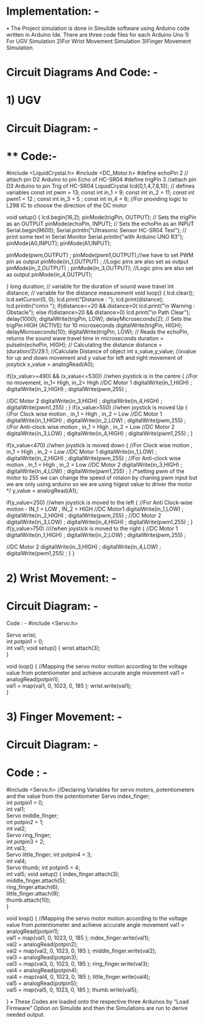 # Implementation: -
•	The Project simulation is done in Simulide software using Arduino code written in Arduino Ide. There are three code files for each Arduino Uno 1) For UGV Simulation 2)For Wrist Movement Simulation 3)Finger Movement Simulation.
#	Circuit Diagrams And Code: -
# 1)	UGV
# Circuit Diagram: -
 


# ** Code:- 
#include <LiquidCrystal.h> 
#include <DC_Motor.h>
#define echoPin 2 // attach pin D2 Arduino to pin Echo of HC-SR04
#define trigPin 3 //attach pin D3 Arduino to pin Trig of HC-SR04
LiquidCrystal lcd(0,1,4,7,8,10);
// defines variables
const int pwm = 13;
const int in_1 = 9;
const int in_2 = 11;
const int pwm1 = 12 ;
const int in_3 = 5 ;
const int in_4 = 6;
//For providing logic to L298 IC to choose the direction of the DC motor 

void setup()
{
  lcd.begin(16,2);
  pinMode(trigPin, OUTPUT); // Sets the trigPin as an OUTPUT
  pinMode(echoPin, INPUT); // Sets the echoPin as an INPUT
  Serial.begin(9600);
  Serial.println("Ultrasonic Sensor HC-SR04 Test"); // print some text in Serial Monitor
  Serial.println("with Arduino UNO R3");
  pinMode(A0,INPUT);
  pinMode(A1,INPUT);
 
  pinMode(pwm,OUTPUT) ; 
  pinMode(pwm1,OUTPUT);//we have to set PWM pin as output
  pinMode(in_1,OUTPUT) ;   //Logic pins are also set as output
  pinMode(in_2,OUTPUT) ;
  pinMode(in_3,OUTPUT);   //Logic pins are also set as output
  pinMode(in_4,OUTPUT);
  
}
long duration; // variable for the duration of sound wave travel
int distance; // variable for the distance measurement
void loop()
{
   lcd.clear();
   lcd.setCursor(0, 0);
   lcd.print("Distance : ");
   lcd.print(distance);
   lcd.println("cm\n ");
   if(distance<=20 && distance>0)
     lcd.print("\n Warning : Obstacle");
   else if(distance>20 && distance>0)
     lcd.print("\n Path Clear");
   delay(1000);
   digitalWrite(trigPin, LOW);
   delayMicroseconds(2);
// Sets the trigPin HIGH (ACTIVE) for 10 microseconds
   digitalWrite(trigPin, HIGH);
   delayMicroseconds(10);
   digitalWrite(trigPin, LOW);
// Reads the echoPin, returns the sound wave travel time in microseconds
   duration = pulseIn(echoPin, HIGH);
// Calculating the distance
   distance = (duration/2)/29.1; //Calculate Distance of object 
   int x_value,y_value; //xvalue for up and down movement and y value for left and right movement of josytick 
   x_value = analogRead(A0);
  
   if((x_value>=490) && (x_value<=530)) //when joystick is in the centre
   {
//For no movement, in_1= High, in_2= High
//DC Motor 1
    digitalWrite(in_1,HIGH) ;
    digitalWrite(in_2,HIGH) ;
    digitalWrite(pwm,255) ;
    
//DC Motor 2
    digitalWrite(in_3,HIGH) ;
    digitalWrite(in_4,HIGH) ;
    digitalWrite(pwm1,255) ;
  }
  if(x_value>550) //when joystick is moved Up
   {
//For Clock wise motion , in_1 = High , in_2 = Low
//DC Motor 1
    digitalWrite(in_1,HIGH) ;
    digitalWrite(in_2,LOW) ;
    digitalWrite(pwm,255) ;    
//For Anti-clock wise motion , in_1 = High , in_2 = Low
//DC Motor 2
    digitalWrite(in_3,LOW) ;
    digitalWrite(in_4,HIGH) ;
    digitalWrite(pwm1,255) ;
  }
  
 if(x_value<470) //when joystick is moved down
  {
//For Clock wise motion , in_1 = High , in_2 = Low
//DC Motor 1
    digitalWrite(in_1,LOW) ;
    digitalWrite(in_2,HIGH) ;
    digitalWrite(pwm,255) ;
//For Anti-clock wise motion , in_1 = High , in_2 = Low
//DC Motor 2
    digitalWrite(in_3,HIGH) ;
    digitalWrite(in_4,LOW) ;
    digitalWrite(pwm1,255) ;
  }
/*setting pwm of the motor to 255
we can change the speed of rotaion
by chaning pwm input but we are only
using arduino so we are using higest
value to driver the motor  */
y_value = analogRead(A1);

 if(y_value<250) //when joystick is moved to the left
  {
//For Anti Clock-wise motion - IN_1 = LOW , IN_2 = HIGH
//DC Motor1
   digitalWrite(in_1,LOW) ;
   digitalWrite(in_2,HIGH) ;
   digitalWrite(pwm,255) ;
//DC Motor 2
   digitalWrite(in_3,LOW) ;
   digitalWrite(in_4,HIGH) ;
   digitalWrite(pwm1,255) ;
 }
 if(y_value>750) ////when joystick is moved to the right
  {
 //DC Motor 1
   digitalWrite(in_1,HIGH) ;
   digitalWrite(in_2,LOW) ;
   digitalWrite(pwm,255) ;
      
//DC Motor 2
   digitalWrite(in_3,HIGH) ;
   digitalWrite(in_4,LOW) ;
   digitalWrite(pwm1,255) ;
 }
}






















# 2)	 Wrist Movement: -
# Circuit Diagram: -
 

Code : - 
#include <Servo.h>

Servo wrist;  
int potpin1 = 0;  
int val1; 
void setup()
{
  wrist.attach(3);  
}


void loop()
{
  //Mapping the servo motor motion according to the voltage value from potentiometer and achieve accurate angle movement
  val1 = analogRead(potpin1);      
  val1 = map(val1, 0, 1023, 0, 185 );
  wrist.write(val1);    
}
# 3)	Finger Movement: -
# Circuit Diagram: -
 
 # Code : - 
#include <Servo.h>
//Declaring Variables for servo motors, potentiometers and the value from the potentiometer
Servo index_finger;  
int potpin1 = 0;  
int val1;    
Servo middle_finger;  
int potpin2 = 1;  
int val2;    
Servo ring_finger;  
int potpin3 = 2;  
int val3;    
Servo little_finger;
int potpin4 = 3;  
int val4;    
Servo thumb;
int potpin5 = 4;  
int val5;
void setup()
{
  index_finger.attach(3);  
  middle_finger.attach(5);  
  ring_finger.attach(6);  
  little_finger.attach(9);  
  thumb.attach(10);  
}

void loop()
{
  //Mapping the servo motor motion according to the voltage value from potentiometer and achieve accurate angle movement
  val1 = analogRead(potpin1);      
  val1 = map(val1, 0, 1023, 0, 185 );
  index_finger.write(val1);          
  val2 = analogRead(potpin2);      
  val2 = map(val2, 0, 1023, 0, 185 );
  middle_finger.write(val2);          
  val3 = analogRead(potpin3);      
  val3 = map(val3, 0, 1023, 0, 185 );
  ring_finger.write(val3);        
  val4 = analogRead(potpin4);      
  val4 = map(val4, 0, 1023, 0, 185 );
  little_finger.write(val4);          
  val5 = analogRead(potpin5);  
  val5 = map(val5, 0, 1023, 0, 185 );
  thumb.write(val5);          

}
•	These Codes are loaded onto the respective three Arduinos by “Load Firmware” Option on Simulide and then the Simulations are run to derive needed output.



